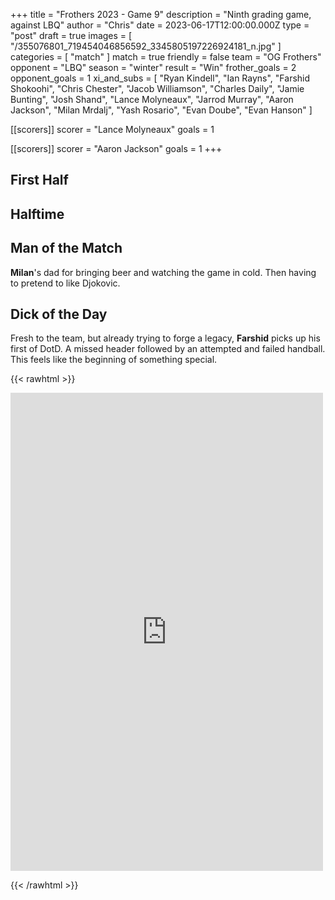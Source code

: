 +++
title = "Frothers 2023 - Game 9"
description = "Ninth grading game, against LBQ"
author = "Chris"
date = 2023-06-17T12:00:00.000Z
type = "post"
draft = true
images = [ "/355076801_719454046856592_3345805197226924181_n.jpg" ]
categories = [ "match" ]
match = true
friendly = false
team = "OG Frothers"
opponent = "LBQ"
season = "winter"
result = "Win"
frother_goals = 2
opponent_goals = 1
xi_and_subs = [
  "Ryan Kindell",
  "Ian Rayns",
  "Farshid Shokoohi",
  "Chris Chester",
  "Jacob Williamson",
  "Charles Daily",
  "Jamie Bunting",
  "Josh Shand",
  "Lance Molyneaux",
  "Jarrod Murray",
  "Aaron Jackson",
  "Milan Mrdalj",
  "Yash Rosario",
  "Evan Doube",
  "Evan Hanson"
]

[[scorers]]
scorer = "Lance Molyneaux"
goals = 1

[[scorers]]
scorer = "Aaron Jackson"
goals = 1
+++

## First Half

## Halftime

## Man of the Match

**Milan**'s dad for bringing beer and watching the game in cold. Then having to pretend to like Djokovic.

## Dick of the Day

Fresh to the team, but already trying to forge a legacy, **Farshid** picks up his first of DotD. A missed header followed by an attempted and failed handball. This feels like the beginning of something special.

{{\< rawhtml >}} <div class="row"><iframe src="https://www.facebook.com/plugins/post.php?href=https%3A%2F%2Fwww.facebook.com%2FNZSundayFootball%2Fposts%2Fpfbid02UqQTMzaNqR31sn23MpCzeBDeJdRH9WPXANjxfC1nC9dAMdXRCWDiTX5TezzL7iPMl&show_text=true&width=500" width="500" height="765" style="border:none;overflow:hidden" scrolling="no" frameborder="0" allowfullscreen="true" allow="autoplay; clipboard-write; encrypted-media; picture-in-picture; web-share"></iframe> </div>

{{\< /rawhtml >}}
